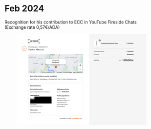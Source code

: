 # Feb 2024



Recognition for his contribution to ECC in YouTube Fireside Chats (Exchange rate 0,57€/ADA)

<figure><img src="../.gitbook/assets/TECHpool-redacted.png" alt=""><figcaption></figcaption></figure>
